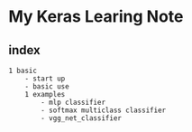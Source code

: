 # My Keras Learing Note

## index
    1 basic
        - start up
        - basic use
        1 examples
            - mlp classifier
            - softmax multiclass classifier
            - vgg_net_classifier


    
